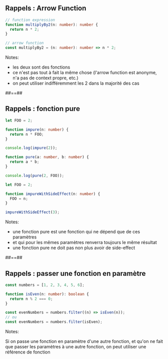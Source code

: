 ## Rappels : Arrow Function

```typescript
// function expression
function multiplyBy2(n: number): number {
  return n * 2;
}

// arrow function
const multiplyBy2 = (n: number): number => n * 2;
```

<!-- .element: class="big-code block" -->

Notes:

- les deux sont des fonctions
- ce n'est pas tout à fait la même chose (l'arrow function est anonyme, n'a pas de context propre, etc.)
- on peut utiliser indifféremment les 2 dans la majorité des cas

##==##

## Rappels : fonction pure

```typescript
let FOO = 2;

function impure(n: number) {
  return n * FOO;
}

console.log(impure(2));

function pure(a: number, b: number) {
  return a * b;
}

console.log(pure(2, FOO));
```

```typescript
let FOO = 2;

function impureWithSideEffect(n: number) {
  FOO = n;
}

impureWithSideEffect(3);
```

Notes:

- une fonction pure est une fonction qui ne dépend que de ces paramètres
- et qui pour les mêmes paramètres renverra toujours le même résultat
- une fonction pure ne doit pas non plus avoir de side-effect

##==##

## Rappels : passer une fonction en paramètre

```typescript
const numbers = [1, 2, 3, 4, 5, 6];

function isEven(n: number): boolean {
  return n % 2 === 0;
}

const evenNumbers = numbers.filter((n) => isEven(n));
// ou
const evenNumbers = numbers.filter(isEven);
```

Notes:

Si on passe une fonction en paramètre d'une autre fonction, et qu'on ne fait que passer les paramètres à une autre fonction, on peut utiliser une référence de fonction
